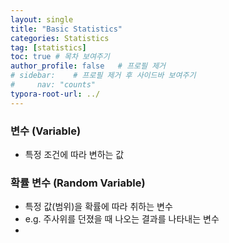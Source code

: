 ```yaml
---
layout: single
title: "Basic Statistics"
categories: Statistics
tag: [statistics]
toc: true # 목차 보여주기
author_profile: false   # 프로필 제거
# sidebar:    # 프로필 제거 후 사이드바 보여주기
#     nav: "counts"
typora-root-url: ../
---
```


### 변수 (Variable)
- 특정 조건에 따라 변하는 값

### 확률 변수 (Random Variable)
- 특정 값(범위)을 확률에 따라 취하는 변수
- e.g. 주사위를 던졌을 때 나오는 결과를 나타내는 변수
- 